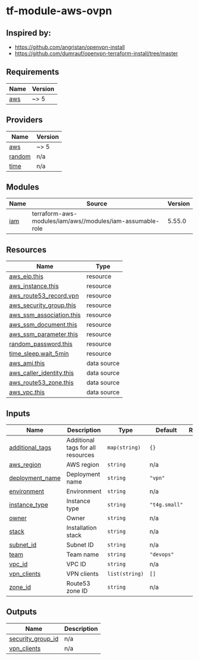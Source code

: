 # tf-module-aws-ovpn

## Inspired by:
- https://github.com/angristan/openvpn-install
- https://github.com/dumrauf/openvpn-terraform-install/tree/master

<!-- BEGIN_TF_DOCS -->
## Requirements

| Name | Version |
|------|---------|
| <a name="requirement_aws"></a> [aws](#requirement\_aws) | ~> 5 |

## Providers

| Name | Version |
|------|---------|
| <a name="provider_aws"></a> [aws](#provider\_aws) | ~> 5 |
| <a name="provider_random"></a> [random](#provider\_random) | n/a |
| <a name="provider_time"></a> [time](#provider\_time) | n/a |

## Modules

| Name | Source | Version |
|------|--------|---------|
| <a name="module_iam"></a> [iam](#module\_iam) | terraform-aws-modules/iam/aws//modules/iam-assumable-role | 5.55.0 |

## Resources

| Name | Type |
|------|------|
| [aws_eip.this](https://registry.terraform.io/providers/hashicorp/aws/latest/docs/resources/eip) | resource |
| [aws_instance.this](https://registry.terraform.io/providers/hashicorp/aws/latest/docs/resources/instance) | resource |
| [aws_route53_record.vpn](https://registry.terraform.io/providers/hashicorp/aws/latest/docs/resources/route53_record) | resource |
| [aws_security_group.this](https://registry.terraform.io/providers/hashicorp/aws/latest/docs/resources/security_group) | resource |
| [aws_ssm_association.this](https://registry.terraform.io/providers/hashicorp/aws/latest/docs/resources/ssm_association) | resource |
| [aws_ssm_document.this](https://registry.terraform.io/providers/hashicorp/aws/latest/docs/resources/ssm_document) | resource |
| [aws_ssm_parameter.this](https://registry.terraform.io/providers/hashicorp/aws/latest/docs/resources/ssm_parameter) | resource |
| [random_password.this](https://registry.terraform.io/providers/hashicorp/random/latest/docs/resources/password) | resource |
| [time_sleep.wait_5min](https://registry.terraform.io/providers/hashicorp/time/latest/docs/resources/sleep) | resource |
| [aws_ami.this](https://registry.terraform.io/providers/hashicorp/aws/latest/docs/data-sources/ami) | data source |
| [aws_caller_identity.this](https://registry.terraform.io/providers/hashicorp/aws/latest/docs/data-sources/caller_identity) | data source |
| [aws_route53_zone.this](https://registry.terraform.io/providers/hashicorp/aws/latest/docs/data-sources/route53_zone) | data source |
| [aws_vpc.this](https://registry.terraform.io/providers/hashicorp/aws/latest/docs/data-sources/vpc) | data source |

## Inputs

| Name | Description | Type | Default | Required |
|------|-------------|------|---------|:--------:|
| <a name="input_additional_tags"></a> [additional\_tags](#input\_additional\_tags) | Additional tags for all resources | `map(string)` | `{}` | no |
| <a name="input_aws_region"></a> [aws\_region](#input\_aws\_region) | AWS region | `string` | n/a | yes |
| <a name="input_deployment_name"></a> [deployment\_name](#input\_deployment\_name) | Deployment name | `string` | `"vpn"` | no |
| <a name="input_environment"></a> [environment](#input\_environment) | Environment | `string` | n/a | yes |
| <a name="input_instance_type"></a> [instance\_type](#input\_instance\_type) | Instance type | `string` | `"t4g.small"` | no |
| <a name="input_owner"></a> [owner](#input\_owner) | Owner | `string` | n/a | yes |
| <a name="input_stack"></a> [stack](#input\_stack) | Installation stack | `string` | n/a | yes |
| <a name="input_subnet_id"></a> [subnet\_id](#input\_subnet\_id) | Subnet ID | `string` | n/a | yes |
| <a name="input_team"></a> [team](#input\_team) | Team name | `string` | `"devops"` | no |
| <a name="input_vpc_id"></a> [vpc\_id](#input\_vpc\_id) | VPC ID | `string` | n/a | yes |
| <a name="input_vpn_clients"></a> [vpn\_clients](#input\_vpn\_clients) | VPN clients | `list(string)` | `[]` | no |
| <a name="input_zone_id"></a> [zone\_id](#input\_zone\_id) | Route53 zone ID | `string` | n/a | yes |

## Outputs

| Name | Description |
|------|-------------|
| <a name="output_security_group_id"></a> [security\_group\_id](#output\_security\_group\_id) | n/a |
| <a name="output_vpn_clients"></a> [vpn\_clients](#output\_vpn\_clients) | n/a |
<!-- END_TF_DOCS -->